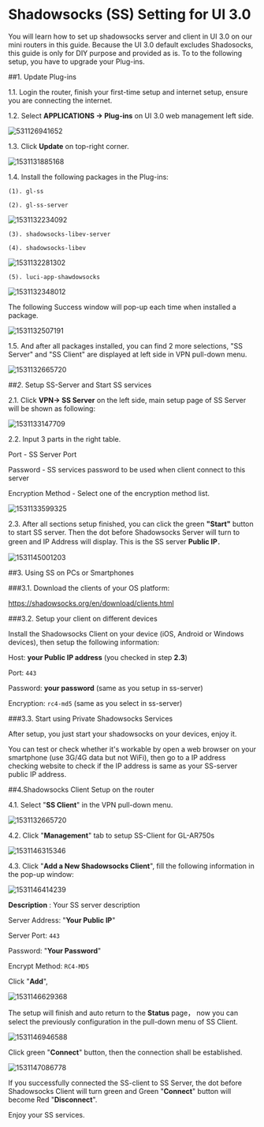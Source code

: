 # Shadowsocks (SS) Setting for UI 3.0
You will learn how to set up shadowsocks server and client in UI 3.0 on our mini routers in this guide. Because the UI 3.0 default excludes Shadosocks, this guide is only for DIY purpose and provided as is. To to the following setup, you have to upgrade your Plug-ins. 

##1. Update Plug-ins

1.1. Login the router, finish your first-time setup and internet setup, ensure you are connecting the internet.

1.2. Select **APPLICATIONS -> Plug-ins** on UI 3.0 web management left side.

![531126941652](https://static.gl-inet.com/docs/en/3/app/ss/ssupdate3.png)

1.3. Click **Update** on top-right corner. 

![1531131885168](https://static.gl-inet.com/docs/en/3/app/ss/updateapp2.png)

1.4. Install the following packages in the Plug-ins:

	(1). gl-ss
	
	(2). gl-ss-server

![1531132234092](https://static.gl-inet.com/docs/en/3/app/ss/ssapp1.png)

	(3). shadowsocks-libev-server
	
	(4). shadowsocks-libev

![1531132281302](https://static.gl-inet.com/docs/en/3/app/ss/ssapp2.png)

	(5). luci-app-shawdowsocks

![1531132348012](https://static.gl-inet.com/docs/en/3/app/ss/app3.png)



The following Success window will pop-up each time when installed a package. 

![1531132507191](https://static.gl-inet.com/docs/en/3/app/ss/successinstall.png)

1.5. And after all packages installed, you can find 2 more selections, "SS Server" and "SS Client" are displayed at left side in VPN pull-down menu. 

![1531132665720](https://static.gl-inet.com/docs/en/3/app/ss/ss-ui.png)

##*2*. Setup SS-Server and Start SS services

2.1. Click **VPN-> SS Server** on the left side, main setup page of SS Server will be shown as following: 

![1531133147709](https://static.gl-inet.com/docs/en/3/app/ss/SSstart1.png)

2.2. Input 3 parts in the right table. 

Port - SS Server Port

Password - SS services password to be used when client connect to this server

Encryption Method - Select one of the encryption method list. 

![1531133599325](https://static.gl-inet.com/docs/en/3/app/ss/Encryption.png)

2.3. After all sections setup finished, you can click the green **"Start"**  button to start SS server.  Then the dot before Shadowsocks Server will turn to green and IP Address will display.  This is the SS server **Public IP**．

![1531145001203](https://static.gl-inet.com/docs/en/3/app/ss/SSserverstart.png)



##3. Using SS on PCs or Smartphones

###3.1. Download the clients of your OS platform:

https://shadowsocks.org/en/download/clients.html

###3.2. Setup your client on different devices

Install the Shadowsocks Client on your device (iOS, Android or Windows devices), then setup the following information:

Host: **your Public IP address** (you checked in step **2.3**)

Port: `443`

Password: **your password** (same as you setup in ss-server)

Encryption: `rc4-md5` (same as you select in ss-server)

###3.3. Start using Private Shadowsocks Services

After setup, you just start your shadowsocks on your devices, enjoy it. 

You can test or check whether it's workable by open a web browser on your smartphone (use 3G/4G data but not WiFi), then go to a IP address checking website to check if the IP address is same as your SS-server public IP address. 

##4.Shadowsocks Client Setup on the router

4.1. Select "**SS Client**" in the VPN pull-down menu.

 ![1531132665720](https://static.gl-inet.com/docs/en/3/app/ss/ss-ui.png)

4.2. Click "**Management**" tab to setup SS-Client for GL-AR750s

![1531146315346](https://static.gl-inet.com/docs/en/3/app/ss/SSclient1.png)

 

4.3. Click "**Add a New Shadowsocks Client**", fill the following information in the pop-up window:

![1531146414239](https://static.gl-inet.com/docs/en/3/app/ss/SSclient2.png) 

**Description** : Your SS server description 

Server Address: "**Your Public IP**"

Server Port: `443`

Password: "**Your Password**"

Encrypt Method: `RC4-MD5`

Click "**Add**", 

![1531146629368](https://static.gl-inet.com/docs/en/3/app/ss/SSclient3.png)



The setup will finish and auto return to the **Status** page， now you can select the previously configuration in the pull-down menu of SS Client. 

![1531146946588](https://static.gl-inet.com/docs/en/3/app/ss/SSclient4.png)

Click green "**Connect**" button, then the connection shall be established. 

![1531147086778](https://static.gl-inet.com/docs/en/3/app/ss/SSclient5.png)

If you successfully connected the SS-client to SS Server, the dot before Shadowsocks Client will turn green and Green "**Connect**" button will become Red "**Disconnect**".

Enjoy your SS services. 

